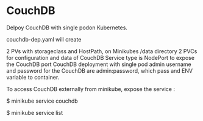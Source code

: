 # CouchDB
Delpoy CouchDB with single podon Kubernetes.

couchdb-dep.yaml will create


   2 PVs with storageclass and HostPath, on Minikubes /data directory
   2 PVCs for configuration and data of CouchDB
   Service type is NodePort to expose the CouchDB port
   CouchDB deployment with single pod
   admin username and password for the CouchDB are admin:password, which pass and ENV variable to container.

To access CouchDB externally from minikube, expose the service :

$ minikube service couchdb

$ minikube service list



